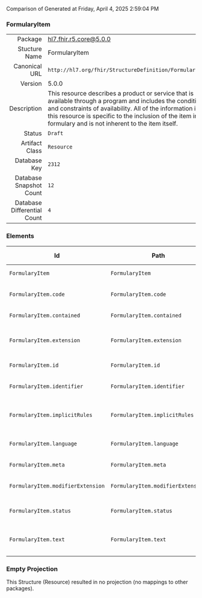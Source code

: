 Comparison of 
Generated at Friday, April 4, 2025 2:59:04 PM

### FormularyItem

|      |     |
| ---: | --- |
| Package | hl7.fhir.r5.core@5.0.0 |
| Stucture Name | FormularyItem |
| Canonical URL | `http://hl7.org/fhir/StructureDefinition/FormularyItem` |
| Version | 5.0.0 |
| Description | This resource describes a product or service that is available through a program and includes the conditions and constraints of availability.  All of the information in this resource is specific to the inclusion of the item in the formulary and is not inherent to the item itself. |
| Status | `Draft` |
| Artifact Class | `Resource` |
| Database Key | `2312` |
| Database Snapshot Count | `12` |
| Database Differential Count | `4` |

### Elements

| Id | Path | Name | Base Path | Short | Cardinality | Collated Type | Binding Strength | Binding Value Set |
| -- | ---- | ---- | --------- | ----- | ----------- | ------------- | ---------------- | ----------------- |
| `FormularyItem` | `FormularyItem` | `FormularyItem` | FormularyItem | Definition of a FormularyItem | 0..* | FormularyItem |  |  |
| `FormularyItem.code` | `FormularyItem.code` | `code` | FormularyItem.code | Codes that identify this formulary item | 0..1 | CodeableConcept | `Example` | `http://hl7.org/fhir/ValueSet/medication-codes` |
| `FormularyItem.contained` | `FormularyItem.contained` | `contained` | DomainResource.contained | Contained, inline Resources | 0..* | Resource |  |  |
| `FormularyItem.extension` | `FormularyItem.extension` | `extension` | DomainResource.extension | Additional content defined by implementations | 0..* | Extension |  |  |
| `FormularyItem.id` | `FormularyItem.id` | `id` | Resource.id | Logical id of this artifact | 0..1 | id |  |  |
| `FormularyItem.identifier` | `FormularyItem.identifier` | `identifier` | FormularyItem.identifier | Business identifier for this formulary item | 0..* | Identifier |  |  |
| `FormularyItem.implicitRules` | `FormularyItem.implicitRules` | `implicitRules` | Resource.implicitRules | A set of rules under which this content was created | 0..1 | uri |  |  |
| `FormularyItem.language` | `FormularyItem.language` | `language` | Resource.language | Language of the resource content | 0..1 | code | `Required` | `http://hl7.org/fhir/ValueSet/all-languages|5.0.0` |
| `FormularyItem.meta` | `FormularyItem.meta` | `meta` | Resource.meta | Metadata about the resource | 0..1 | Meta |  |  |
| `FormularyItem.modifierExtension` | `FormularyItem.modifierExtension` | `modifierExtension` | DomainResource.modifierExtension | Extensions that cannot be ignored | 0..* | Extension |  |  |
| `FormularyItem.status` | `FormularyItem.status` | `status` | FormularyItem.status | active \| entered-in-error \| inactive | 0..1 | code | `Required` | `http://hl7.org/fhir/ValueSet/formularyitem-status|5.0.0` |
| `FormularyItem.text` | `FormularyItem.text` | `text` | DomainResource.text | Text summary of the resource, for human interpretation | 0..1 | Narrative |  |  |
### Empty Projection

This Structure (Resource) resulted in no projection (no mappings to other packages).

